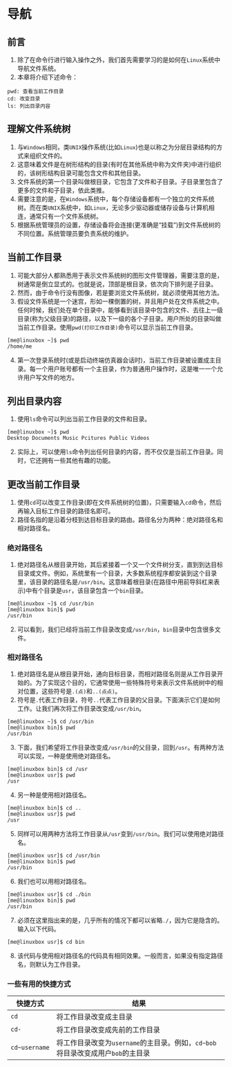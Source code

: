 # 导航
## 前言
1. 除了在命令行进行输入操作之外，我们首先需要学习的是如何在`Linux`系统中导航文件系统。
2. 本章将介绍下述命令：
```
pwd: 查看当前工作目录
cd: 改变目录
ls: 列出目录内容
```

## 理解文件系统树
1. 与`Windows`相同，类`UNIX`操作系统(比如`Linux`)也是以称之为分层目录结构的方式来组织文件的。
2. 这意味着文件是在树形结构的目录(有时在其他系统中称为文件夹)中进行组织的，该树形结构目录可能包含文件和其他目录。
3. 文件系统的第一个目录叫做根目录，它包含了文件和子目录。子目录里包含了更多的文件和子目录，依此类推。
4. 需要注意的是，在`Windows`系统中，每个存储设备都有一个独立的文件系统树。而在类`UNIX`系统中，如`Linux`，无论多少驱动器或储存设备与计算机相连，通常只有一个文件系统树。
5. 根据系统管理员的设置，存储设备将会连接(更准确是“挂载”)到文件系统树的不同位置。系统管理员要负责系统的维护。

## 当前工作目录
1. 可能大部分人都熟悉用于表示文件系统树的图形文件管理器，需要注意的是，树通常是倒立显式的。也就是说，顶部是根目录，依次向下排列是子目录。
2. 然而，由于命令行没有图像，若是要浏览文件系统树，就必须使用其他方法。
3. 假设文件系统是一个迷宫，形如一棵倒置的树，并且用户处在文件系统之中。任何时候，我们处在单个目录中，能够看到该目录中包含的文件、去往上一级目录(称为父级目录)的路径，以及下一级的各个子目录。用户所处的目录叫做当前工作目录。使用`pwd(打印工作目录)`命令可以显示当前工作目录。
```
[me@linuxbox ~]$ pwd
/home/me
```
4. 第一次登录系统时(或是启动终端仿真器会话时)，当前工作目录被设置成主目录。每一个用户账号都有一个主目录，作为普通用户操作时，这是唯一一个允许用户写文件的地方。

## 列出目录内容
1. 使用`ls`命令可以列出当前工作目录的文件和目录。
```
[me@linuxbox ~]$ pwd
Desktop Documents Music Pcitures Public Videos 
```
2. 实际上，可以使用`ls`命令列出任何目录的内容，而不仅仅是当前工作目录。同时，它还拥有一些其他有趣的功能。

## 更改当前工作目录
1. 使用`cd`可以改变工作目录(即在文件系统树的位置)，只需要输入`cd`命令，然后再输入目标工作目录的路径名即可。
2. 路径名指的是沿着分枝到达目标目录的路由。路径名分为两种：绝对路径名和相对路径名。

### 绝对路径名
1. 绝对路径名从根目录开始，其后紧接着一个又一个文件树分支，直到到达目标目录或文件。例如，系统里有一个目录，大多数系统程序都安装到这个目录里，该目录的路径名是`/usr/bin`。这意味着根目录(在路径中用前导斜杠来表示)中有个目录是`usr`，该目录包含一个`bin`目录。
```
[me@linuxbox ~]$ cd /usr/bin
[me@linuxbox bin]$ pwd
/usr/bin
```
2. 可以看到，我们已经将当前工作目录改变成`/usr/bin`，`bin`目录中包含很多文件。

### 相对路径名
1. 绝对路径名是从根目录开始，通向目标目录，而相对路径名则是从工作目录开始的。为了实现这个目的，它通常使用一些特殊符号来表示文件系统树中的相对位置，这些符号是`.(点)`和`..(点点)`。
2. 符号是`.`代表工作目录，符号`..`代表工作目录的父目录。下面演示它们是如何工作。让我们再次将工作目录改变成`/usr/bin`。
```
[me@linuxbox ~]$ cd /usr/bin
[me@linuxbox bin]$ pwd
/usr/bin
```
3. 下面，我们希望将工作目录改变成`/usr/bin`的父目录，回到`/usr`。有两种方法可以实现，一种是使用绝对路径名。
```
[me@linuxbox bin]$ cd /usr
[me@linuxbox usr]$ pwd
/usr
```
4. 另一种是使用相对路径名。
```
[me@linuxbox bin]$ cd ..
[me@linuxbox usr]$ pwd
/usr
```
5. 同样可以用两种方法将工作目录从`/usr`变到`/usr/bin`。我们可以使用绝对路径名。
```
[me@linuxbox usr]$ cd /usr/bin
[me@linuxbox bin]$ pwd
/usr/bin
```
6. 我们也可以用相对路径名。
```
[me@linuxbox usr]$ cd ./bin
[me@linuxbox bin]$ pwd
/usr/bin
```
7. 必须在这里指出来的是，几乎所有的情况下都可以省略`./`，因为它是隐含的。输入以下代码。
```
[me@linuxbox usr]$ cd bin
```
8. 该代码与使用相对路径名的代码具有相同效果。一般而言，如果没有指定路径名，则默认为工作目录。

### 一些有用的快捷方式

|快捷方式|结果|
|--|--|
|`cd`|将工作目录改变成主目录|
|`cd-`|将工作目录改变成先前的工作目录|
|`cd~username`|将工作目录改变为`username`的主目录。例如，`cd~bob`将目录改变成用户`bob`的主目录|

